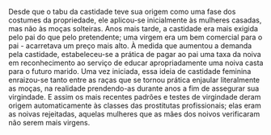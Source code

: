 ﻿Desde que o tabu da castidade teve sua origem como uma fase dos costumes da propriedade, ele aplicou-se inicialmente às mulheres casadas, mas não às moças solteiras. Anos mais tarde, a castidade era mais exigida pelo pai do que pelo pretendente; uma virgem era um bem comercial para o pai -  acarretava um preço mais alto.  À medida que aumentou a demanda pela castidade, estabeleceu-se a prática de pagar ao pai uma taxa da noiva em reconhecimento ao serviço de educar apropriadamente uma noiva casta para o futuro marido. Uma vez iniciada, essa ideia de castidade feminina enraizou-se tanto entre as raças que se tornou prática enjaular literalmente as moças, na realidade prendendo-as durante anos a fim de assegurar sua virgindade. E assim os mais recentes padrões e testes de virgindade deram origem automaticamente às classes das prostitutas profissionais; elas eram as noivas rejeitadas, aquelas mulheres que as mães dos noivos verificaram não serem mais virgens.
